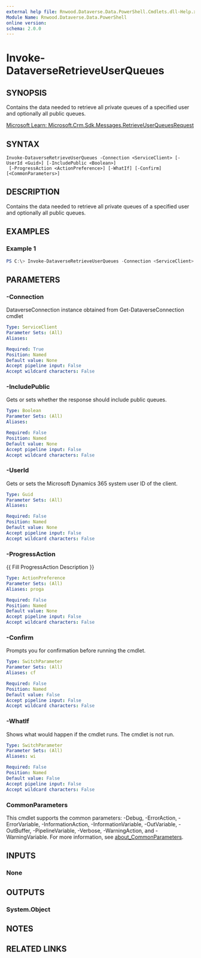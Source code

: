 ```yaml
---
external help file: Rnwood.Dataverse.Data.PowerShell.Cmdlets.dll-Help.xml
Module Name: Rnwood.Dataverse.Data.PowerShell
online version:
schema: 2.0.0
---
```


# Invoke-DataverseRetrieveUserQueues

## SYNOPSIS
Contains the data needed to retrieve all private queues of a specified user and optionally all public queues.

[Microsoft Learn: Microsoft.Crm.Sdk.Messages.RetrieveUserQueuesRequest](https://learn.microsoft.com/dotnet/api/Microsoft.Crm.Sdk.Messages.RetrieveUserQueuesRequest)

## SYNTAX

```
Invoke-DataverseRetrieveUserQueues -Connection <ServiceClient> [-UserId <Guid>] [-IncludePublic <Boolean>]
 [-ProgressAction <ActionPreference>] [-WhatIf] [-Confirm] [<CommonParameters>]
```

## DESCRIPTION
Contains the data needed to retrieve all private queues of a specified user and optionally all public queues.

## EXAMPLES

### Example 1
```powershell
PS C:\> Invoke-DataverseRetrieveUserQueues -Connection <ServiceClient> -UserId <Guid> -IncludePublic <Boolean>
```

## PARAMETERS

### -Connection
DataverseConnection instance obtained from Get-DataverseConnection cmdlet

```yaml
Type: ServiceClient
Parameter Sets: (All)
Aliases:

Required: True
Position: Named
Default value: None
Accept pipeline input: False
Accept wildcard characters: False
```

### -IncludePublic
Gets or sets whether the response should include public queues.

```yaml
Type: Boolean
Parameter Sets: (All)
Aliases:

Required: False
Position: Named
Default value: None
Accept pipeline input: False
Accept wildcard characters: False
```

### -UserId
Gets or sets the Microsoft Dynamics 365 system user ID of the client.

```yaml
Type: Guid
Parameter Sets: (All)
Aliases:

Required: False
Position: Named
Default value: None
Accept pipeline input: False
Accept wildcard characters: False
```

### -ProgressAction
{{ Fill ProgressAction Description }}

```yaml
Type: ActionPreference
Parameter Sets: (All)
Aliases: proga

Required: False
Position: Named
Default value: None
Accept pipeline input: False
Accept wildcard characters: False
```

### -Confirm
Prompts you for confirmation before running the cmdlet.

```yaml
Type: SwitchParameter
Parameter Sets: (All)
Aliases: cf

Required: False
Position: Named
Default value: False
Accept pipeline input: False
Accept wildcard characters: False
```

### -WhatIf
Shows what would happen if the cmdlet runs. The cmdlet is not run.

```yaml
Type: SwitchParameter
Parameter Sets: (All)
Aliases: wi

Required: False
Position: Named
Default value: False
Accept pipeline input: False
Accept wildcard characters: False
```

### CommonParameters
This cmdlet supports the common parameters: -Debug, -ErrorAction, -ErrorVariable, -InformationAction, -InformationVariable, -OutVariable, -OutBuffer, -PipelineVariable, -Verbose, -WarningAction, and -WarningVariable. For more information, see [about_CommonParameters](http://go.microsoft.com/fwlink/?LinkID=113216).

## INPUTS

### None
## OUTPUTS

### System.Object
## NOTES

## RELATED LINKS
